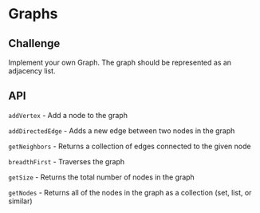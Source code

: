 # Graphs

## Challenge

Implement your own Graph. The graph should be represented as an adjacency list.

## API

`addVertex` - Add a node to the graph

`addDirectedEdge` - Adds a new edge between two nodes in the graph

`getNeighbors` - Returns a collection of edges connected to the given node

`breadthFirst` - Traverses the graph

`getSize` - Returns the total number of nodes in the graph

`getNodes` - Returns all of the nodes in the graph as a collection (set, list, or similar)

